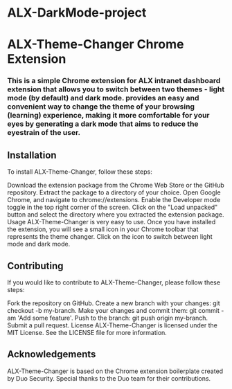 # ALX-DarkMode-project



# ALX-Theme-Changer Chrome Extension

### This is a simple Chrome extension for ALX intranet dashboard extension that allows you to switch between two themes - light mode (by default) and dark mode. provides an easy and convenient way to change the theme of your browsing (learning) experience, making it more comfortable for your eyes by generating a dark mode that aims to reduce the eyestrain of the user.

<!-- ### This is feature-rich and is customizable in many ways throughout the UI. <-- SOON -->

## Installation
To install ALX-Theme-Changer, follow these steps:

Download the extension package from the Chrome Web Store or the GitHub repository.
Extract the package to a directory of your choice.
Open Google Chrome, and navigate to chrome://extensions.
Enable the Developer mode toggle in the top right corner of the screen.
Click on the "Load unpacked" button and select the directory where you extracted the extension package.
Usage
ALX-Theme-Changer is very easy to use. Once you have installed the extension, you will see a small icon in your Chrome toolbar that represents the theme changer. Click on the icon to switch between light mode and dark mode.

## Contributing
If you would like to contribute to ALX-Theme-Changer, please follow these steps:

Fork the repository on GitHub.
Create a new branch with your changes: git checkout -b my-branch.
Make your changes and commit them: git commit -am 'Add some feature'.
Push to the branch: git push origin my-branch.
Submit a pull request.
License
ALX-Theme-Changer is licensed under the MIT License. See the LICENSE file for more information.

## Acknowledgements
ALX-Theme-Changer is based on the Chrome extension boilerplate created by Duo Security. Special thanks to the Duo team for their contributions.
